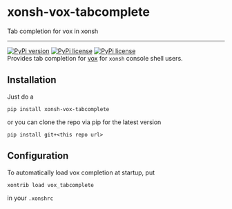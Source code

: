 # xonsh-vox-tabcomplete
Tab completion for vox in xonsh

<hr>

[![PyPi version](https://img.shields.io/pypi/v/xonsh-vox-tabcomplete.svg?style=flat-square)](https://pypi.python.org/pypi/xonsh-vox-tabcomplete)
[![PyPi license](https://img.shields.io/pypi/l/xonsh-vox-tabcomplete.svg?style=flat-square)](https://pypi.python.org/pypi/xonsh-vox-tabcomplete)
[![PyPi license](https://img.shields.io/pypi/pyversions/xonsh-vox-tabcomplete.svg?style=flat-square)](https://pypi.python.org/pypi/xonsh-vox-tabcomplete)  
Provides tab completion for [vox](http://xon.sh/api/vox.html?highlight=vox) for `xonsh` console shell users.

## Installation
Just do a 
```console
pip install xonsh-vox-tabcomplete
```
or you can clone the repo via pip for the latest version
```console
pip install git+<this repo url>
```

## Configuration
To automatically load vox completion at startup, put
```console
xontrib load vox_tabcomplete
```

in your `.xonshrc`

